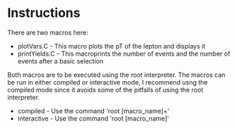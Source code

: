 # Instructions
There are two macros here:
 * plotVars.C - This macro plots the pT of the lepton and displays it
 * printYields.C - This macroprints the number of events and the number of events after a basic selection

Both macros are to be executed using the root interpreter.
The macros can be run in either compiled or interactive mode, I recommend usng the compiled mode since it avoids some of the pitfalls of using the root interpreter.
 * compiled - Use the command 'root [macro_name]+'
 * interactive - Use the command 'root [macro_name]'
